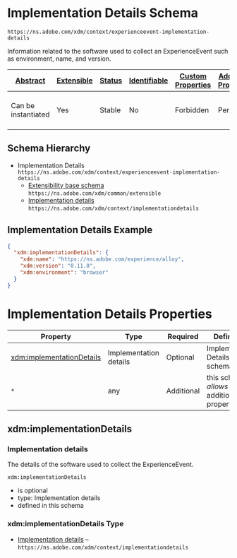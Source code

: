 
# Implementation Details Schema

```
https://ns.adobe.com/xdm/context/experienceevent-implementation-details
```

Information related to the software used to collect an ExperienceEvent such as environment, name, and version.

| [Abstract](../../../abstract.md) | [Extensible](../../../extensions.md) | [Status](../../../status.md) | [Identifiable](../../../id.md) | [Custom Properties](../../../extensions.md) | [Additional Properties](../../../extensions.md) | Defined In |
|----------------------------------|--------------------------------------|------------------------------|--------------------------------|---------------------------------------------|-------------------------------------------------|------------|
| Can be instantiated | Yes | Stable | No | Forbidden | Permitted | [mixins/experience-event/experienceevent-implementation-details.schema.json](mixins/experience-event/experienceevent-implementation-details.schema.json) |
## Schema Hierarchy

* Implementation Details `https://ns.adobe.com/xdm/context/experienceevent-implementation-details`
  * [Extensibility base schema](../../datatypes/extensible.schema.md) `https://ns.adobe.com/xdm/common/extensible`
  * [Implementation details](../../datatypes/implementationdetails.schema.md) `https://ns.adobe.com/xdm/context/implementationdetails`


## Implementation Details Example
```json
{
  "xdm:implementationDetails": {
    "xdm:name": "https://ns.adobe.com/experience/alloy",
    "xdm:version": "0.11.0",
    "xdm:environment": "browser"
  }
}
```

# Implementation Details Properties

| Property | Type | Required | Defined by |
|----------|------|----------|------------|
| [xdm:implementationDetails](#xdmimplementationdetails) | Implementation details | Optional | Implementation Details (this schema) |
| `*` | any | Additional | this schema *allows* additional properties |

## xdm:implementationDetails
### Implementation details

The details of the software used to collect the ExperienceEvent.

`xdm:implementationDetails`
* is optional
* type: Implementation details
* defined in this schema

### xdm:implementationDetails Type


* [Implementation details](../../datatypes/implementationdetails.schema.md) – `https://ns.adobe.com/xdm/context/implementationdetails`




